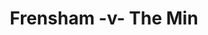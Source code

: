 ---
year: "2010"
serialNumber: "0400" 
game: "Frensham"
title: "Frensham -v- The Min"
gameLocation: "Frensham"
gameDate: ""
result: ""
resultType: ""
type: "game"
---